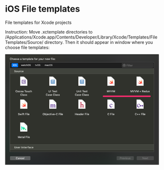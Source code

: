 # iOS File templates
File templates for Xcode projects

Instruction:
Move .xctemplate directories to /Applications/Xcode.app/Contents/Developer/Library/Xcode/Templates/File Templates/Source/ directory. Then it should appear in window where you choose file templates:

![Image with file templates](example.png)
